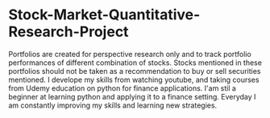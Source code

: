 # Stock-Market-Quantitative-Research-Project
Portfolios are created for perspective research only and to track portfolio performances of different combination of stocks. Stocks mentioned in these portfolios should not be taken as a recommendation to buy or sell securities mentioned. I develope my skills from watching youtube, and taking courses from Udemy education on python for finance applications. I'am stil a beginner at learning python and applying it to a finance setting. Everyday I am constantly improving my skills and learning new strategies. 
